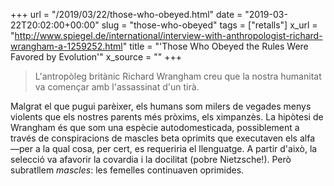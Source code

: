 +++
url = "/2019/03/22/those-who-obeyed.html"
date = "2019-03-22T20:02:00+00:00"
slug = "those-who-obeyed"
tags = ["retalls"]
x_url = "http://www.spiegel.de/international/interview-with-anthropologist-richard-wrangham-a-1259252.html"
title = "'Those Who Obeyed the Rules Were Favored by Evolution'"
x_source = ""
+++


> L'antropòleg britànic Richard Wrangham creu que la nostra humanitat va començar amb l'assassinat d'un tirà.

Malgrat el que pugui parèixer, els humans som milers de vegades menys violents que els nostres parents més pròxims, els ximpanzès. La hipòtesi de Wrangham és que som una espècie autodomesticada, possiblement a través de conspiracions de mascles beta oprimits que executaven els alfa —per a la qual cosa, per cert, es requeriria el llenguatge. A partir d'això, la selecció va afavorir la covardia i la docilitat (pobre Nietzsche!). Però subratllem *mascles*: les femelles continuaven oprimides.

